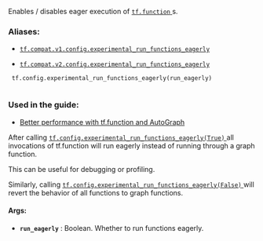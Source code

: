Enables / disables eager execution of [ `tf.function` ](https://tensorflow.google.cn/api_docs/python/tf/function)s.



### Aliases:

- [ `tf.compat.v1.config.experimental_run_functions_eagerly` ](/api_docs/python/tf/config/experimental_run_functions_eagerly)

- [ `tf.compat.v2.config.experimental_run_functions_eagerly` ](/api_docs/python/tf/config/experimental_run_functions_eagerly)



```
 tf.config.experimental_run_functions_eagerly(run_eagerly)
 
```



### Used in the guide:

- [Better performance with tf.function and AutoGraph](https://tensorflow.google.cn/guide/function)

After calling [ `tf.config.experimental_run_functions_eagerly(True)` ](https://tensorflow.google.cn/api_docs/python/tf/config/experimental_run_functions_eagerly) all
invocations of tf.function will run eagerly instead of running through a graph
function.

This can be useful for debugging or profiling.

Similarly, calling [ `tf.config.experimental_run_functions_eagerly(False)` ](https://tensorflow.google.cn/api_docs/python/tf/config/experimental_run_functions_eagerly) will
revert the behavior of all functions to graph functions.



#### Args:

- **`run_eagerly`** : Boolean. Whether to run functions eagerly.

